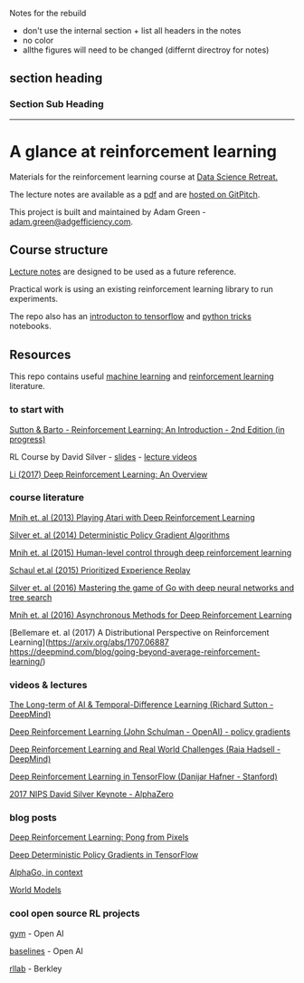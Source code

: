 Notes for the rebuild

- don't use the internal section + list all headers in the notes
- no color
- allthe figures will need to be changed (differnt directroy for notes)

## section heading

### Section Sub Heading


---

# A glance at reinforcement learning

Materials for the reinforcement learning course at [Data Science Retreat.](https://www.datascienceretreat.com/)

The lecture notes are available as a [pdf](https://github.com/ADGEfficiency/dsr_rl/blob/master/slides.pdf') and are [hosted
on GitPitch](https://gitpitch.com/adgefficiency/DSR_RL/master?grs=github&t=simple#/).

This project is built and maintained by Adam Green - [adam.green@adgefficiency.com](adam.green@aadgefficiency.com).

## Course structure

[Lecture notes](https://gitpitch.com/adgefficiency/DSR_RL/master?grs=github&t=simple#/) are designed to be used as a future reference.

Practical work is using an existing reinforcement learning library to run experiments.

The repo also has an [introducton to tensorflow](https://github.com/ADGEfficiency/dsr_rl/blob/master/practical/generic_lessons/intro_to_tensorflow.ipynb) and [python tricks](https://github.com/ADGEfficiency/dsr_rl/blob/master/practical/generic_lessons/python_tricks.ipynb) notebooks.

## Resources 

This repo contains useful [machine
learning](https://github.com/ADGEfficiency/dsr_rl/tree/master/literature/general_machine_learning) and [reinforcement learning](https://github.com/ADGEfficiency/dsr_rl/tree/master/literature/reinforcement_learning) literature.

### to start with

[Sutton & Barto - Reinforcement Learning: An Introduction - 2nd Edition (in progress)](http://people.inf.elte.hu/lorincz/Files/RL_2006/SuttonBook.pdf)

RL Course by David Silver - [slides](https://github.com/ADGEfficiency/dsr_rl/tree/master/literature/silver_lectures) - [lecture videos](https://www.youtube.com/watch?v=2pWv7GOvuf0)

[Li (2017) Deep Reinforcement Learning: An Overview](https://arxiv.org/pdf/1701.07274.pdf)

### course literature

[Mnih et. al (2013) Playing Atari with Deep Reinforcement Learning](https://arxiv.org/pdf/1312.5602.pdf)

[Silver et. al (2014) Deterministic Policy Gradient Algorithms](http://proceedings.mlr.press/v32/silver14.pdf)

[Mnih et. al (2015) Human-level control through deep reinforcement learning](http://www.nature.com/nature/journal/v518/n7540/full/nature14236.html?foxtrotcallback=true)

[Schaul et.al (2015) Prioritized Experience Replay](https://arxiv.org/abs/1511.05952)

[Silver et. al (2016) Mastering the game of Go with deep neural networks and tree search](https://www.nature.com/nature/journal/v529/n7587/full/nature16961.html)

[Mnih et. al (2016) Asynchronous Methods for Deep Reinforcement Learning](https://arxiv.org/pdf/1602.01783v2.pdf)

[Bellemare et. al (2017) A Distributional Perspective on Reinforcement Learning](https://arxiv.org/abs/1707.06887
https://deepmind.com/blog/going-beyond-average-reinforcement-learning/)

### videos & lectures
[The Long-term of AI & Temporal-Difference Learning (Richard Sutton - DeepMind)](https://www.youtube.com/watch?v=EeMCEQa85tw)

[Deep Reinforcement Learning (John Schulman - OpenAI) -  policy gradients](https://www.youtube.com/watch?v=PtAIh9KSnjo)

[Deep Reinforcement Learning and Real World Challenges (Raia Hadsell - DeepMind)](https://www.youtube.com/watch?v=0e_uGa7ic74)

[Deep Reinforcement Learning in TensorFlow (Danijar Hafner - Stanford)](http://web.stanford.edu/class/cs20si/lectures/slides_14.pdf)

[2017 NIPS David Silver Keynote - AlphaZero](https://www.youtube.com/watch?v=A3ekFcZ3KNw)

### blog posts

[Deep Reinforcement Learning: Pong from Pixels](http://karpathy.github.io/2016/05/31/rl/)

[Deep Deterministic Policy Gradients in TensorFlow](http://pemami4911.github.io/blog/2016/08/21/ddpg-rl.html)

[AlphaGo, in context](https://medium.com/@karpathy/alphago-in-context-c47718cb95a5)

[World Models](https://worldmodels.github.io/)

### cool open source RL projects

[gym](https://github.com/openai/gym/tree/master/gym) - Open AI

[baselines](https://github.com/openai/baselines) - Open AI

[rllab](https://github.com/rll/rllab) - Berkley
